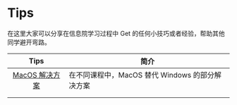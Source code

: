 # Tips

在这里大家可以分享在信息院学习过程中 Get 的任何小技巧或者经验，帮助其他同学避开弯路。

|             Tips             | 简介                                            |
| :--------------------------: | ----------------------------------------------- |
| [MacOS 解决方案](./macos.md) | 在不同课程中，MacOS 替代 Windows 的部分解决方案 |
|                              |                                                 |
|                              |                                                 |


